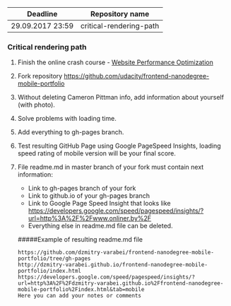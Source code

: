 | Deadline         | Repository name         |
| ---------------- | ----------------------- |
| 29.09.2017 23:59 | сritical-rendering-path |

### Critical rendering path

1. Finish the online crash course - [Website Performance Optimization](https://www.udacity.com/course/website-performance-optimization--ud884)
2. Fork repository https://github.com/udacity/frontend-nanodegree-mobile-portfolio
3. Without deleting Cameron Pittman info, add information about yourself (with photo).
4. Solve problems with loading time.
5. Add everything to gh-pages branch.
6. Test resulting GitHub Page using Google PageSpeed Insights, loading speed rating of mobile version will be your final score.
7. File readme.md in master branch of your fork must contain next information:

   - Link to gh-pages branch of your fork
   - Link to github.io of your gh-pages branch
   - Link to Google Page Speed Insight that looks like https://developers.google.com/speed/pagespeed/insights/?url=http%3A%2F%2Fwww.onliner.by%2F
   - Everything else in readme.md file can be deleted.

   #####Example of resulting readme.md file

   ```
   https://github.com/dzmitry-varabei/frontend-nanodegree-mobile-portfolio/tree/gh-pages
   http://dzmitry-varabei.github.io/frontend-nanodegree-mobile-portfolio/index.html
   https://developers.google.com/speed/pagespeed/insights/?url=http%3A%2F%2Fdzmitry-varabei.github.io%2Ffrontend-nanodegree-mobile-portfolio%2Findex.html&tab=mobile
   Here you can add your notes or comments
   ```
